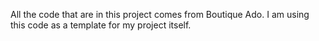 All the code that are in this project comes from Boutique Ado. I am using this code as a template for my project itself.
